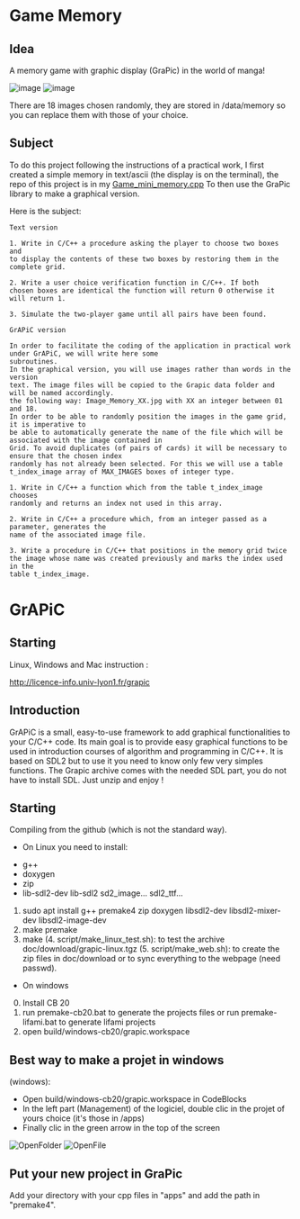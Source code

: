 # Game Memory

## Idea

A memory game with graphic display (GraPic) in the world of manga!

![image](image/Memory1.jpg)
![image](image/Memory2.jpg)

There are 18 images chosen randomly, they are stored in /data/memory so you can replace them with those of your choice.

## Subject

To do this project following the instructions of a practical work, I first created a simple memory in text/ascii (the display is on the terminal), the repo of this project is in my [Game_mini_memory.cpp](https://github.com/axelvag/Game_mini_memory)
To then use the GraPic library to make a graphical version.

Here is the subject:
```
Text version

1. Write in C/C++ a procedure asking the player to choose two boxes and
to display the contents of these two boxes by restoring them in the complete grid.

2. Write a user choice verification function in C/C++. If both
chosen boxes are identical the function will return 0 otherwise it will return 1.

3. Simulate the two-player game until all pairs have been found.

GrAPiC version

In order to facilitate the coding of the application in practical work under GrAPiC, we will write here some
subroutines.
In the graphical version, you will use images rather than words in the version
text. The image files will be copied to the Grapic data folder and will be named accordingly.
the following way: Image_Memory_XX.jpg with XX an integer between 01 and 18.
In order to be able to randomly position the images in the game grid, it is imperative to
be able to automatically generate the name of the file which will be associated with the image contained in
Grid. To avoid duplicates (of pairs of cards) it will be necessary to ensure that the chosen index
randomly has not already been selected. For this we will use a table
t_index_image array of MAX_IMAGES boxes of integer type.

1. Write in C/C++ a function which from the table t_index_image chooses
randomly and returns an index not used in this array.

2. Write in C/C++ a procedure which, from an integer passed as a parameter, generates the
name of the associated image file.

3. Write a procedure in C/C++ that positions in the memory grid twice
the image whose name was created previously and marks the index used in the
table t_index_image.
```

# GrAPiC 

## Starting

Linux, Windows and Mac instruction :

http://licence-info.univ-lyon1.fr/grapic

## Introduction

GrAPiC is a small, easy-to-use framework to add graphical functionalities to your C/C++ code. 
Its main goal is to provide easy graphical functions to be used in introduction courses of algorithm and programming in C/C++. 
It is based on SDL2 but to use it you need to know only few very simples functions. 
The Grapic archive comes with the needed SDL part, you do not have to install SDL. Just unzip and enjoy ! 

## Starting

Compiling from the github (which is not the standard way).

* On Linux you need to install:
- g++
- doxygen
- zip
- lib-sdl2-dev lib-sdl2 sd2_image... sdl2_ttf...

1. sudo apt install g++ premake4 zip doxygen libsdl2-dev libsdl2-mixer-dev libsdl2-image-dev
2. make premake
3. make
(4. script/make_linux_test.sh): to test the archive doc/download/grapic-linux.tgz
(5. script/make_web.sh): to create the zip files in doc/download or to sync everything to the webpage (need passwd).


* On windows
0. Install CB 20
1. run premake-cb20.bat to generate the projects files    or     run premake-lifami.bat to generate lifami projects 
2. open build/windows-cb20/grapic.workspace

## Best way to make a projet in windows

(windows): 
 - Open build/windows-cb20/grapic.workspace in CodeBlocks
 - In the left part (Management) of the logiciel, double clic in the projet of yours choice (it's those in /apps)
 - Finally clic in the green arrow in the top of the screen

![OpenFolder](image/OpenFolder.jpg)
![OpenFile](image/OpenFile.jpg)

## Put your new project in GraPic

Add your directory with your cpp files in "apps" and add the path in "premake4".

